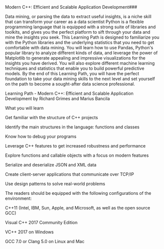 Modern C++: Efficient and Scalable Application Development###

Data mining, or parsing the data to extract useful insights, is a niche skill that can transform your career as a data scientist Python is a flexible programming language that is equipped with a strong suite of libraries and toolkits, and gives you the perfect platform to sift through your data and mine the insights you seek. This Learning Path is designed to familiarize you with the Python libraries and the underlying statistics that you need to get comfortable with data mining. You will learn how to use Pandas, Python's popular library to analyze different kinds of data, and leverage the power of Matplotlib to generate appealing and impressive visualizations for the insights you have derived. You will also explore different machine learning techniques and statistics that enable you to build powerful predictive models. By the end of this Learning Path, you will have the perfect foundation to take your data mining skills to the next level and set yourself on the path to become a sought-after data science professional. 

Learning Path - Modern C++: Efficient and Scalable Application Development by Richard Grimes and Marius Bancila

What you will learn

Get familiar with the structure of C++ projects

Identify the main structures in the language: functions and classes

Know how to debug your programs 

Leverage C++ features to get increased robustness and performance

Explore functions and callable objects with a focus on modern features

Serialize and deserialize JSON and XML data

Create client-server applications that communicate over TCP/IP

Use design patterns to solve real-world problems

The readers should be equipped with the following configurations of the environment:

C++11 (Intel, IBM, Sun, Apple, and Microsoft, as well as the open source GCC)

Visual C++ 2017 Community Edition

VC++ 2017 on Windows

GCC 7.0 or Clang 5.0 on Linux and Mac

